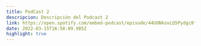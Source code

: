 ```yaml
---
title: PodCast 2
descripcion: Descripción del Podcast 2
link: https://open.spotify.com/embed-podcast/episode/44UUNkovLQ5Pydgc8tLuPO
date: 2022-03-15T16:58:09.985Z
highlight: true
---
```

